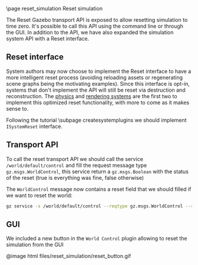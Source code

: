 \page reset_simulation Reset simulation

The Reset Gazebo transport API is exposed to allow resetting simulation to time zero.
It's possible to call this API using the command line or through the GUI.
In addition to the API, we have also expanded the simulation system API with a Reset interface.

## Reset interface

System authors may now choose to implement the Reset interface to have a more intelligent
reset process (avoiding reloading assets or regenerating scene graphs being the motivating examples).
Since this interface is opt-in, systems that don't implement the API will still be reset via destruction and reconstruction.
The [physics](https://github.com/gazebosim/gz-sim/blob/gz-sim7/src/systems/physics/Physics.cc#L928-L937) and [rendering systems](https://github.com/gazebosim/gz-sim/blob/gz-sim7/src/systems/scene_broadcaster/SceneBroadcaster.cc#L452-L458) are the first two to implement this optimized reset functionality, with more to come as it makes sense to.

Following the tutorial \subpage createsystemplugins we should implement `ISystemReset` interface.

## Transport API

To call the reset transport API we should call the service `/world/default/control` and fill the request message type
`gz.msgs.WorldControl`, this service return a `gz.msgs.Boolean` with the status of the reset (true is everything was fine, false otherwise)

The `WorldControl` message now contains a reset field that we should filled if we want to reset the world:

```bash
gz service -s /world/default/control --reqtype gz.msgs.WorldControl --reptype gz.msgs.Boolean --timeout 3000 --req 'reset: {all: true}'
```

## GUI

We included a new button in the `World Control` plugin allowing to reset the simulation from the GUI

@image html files/reset_simulation/reset_button.gif
